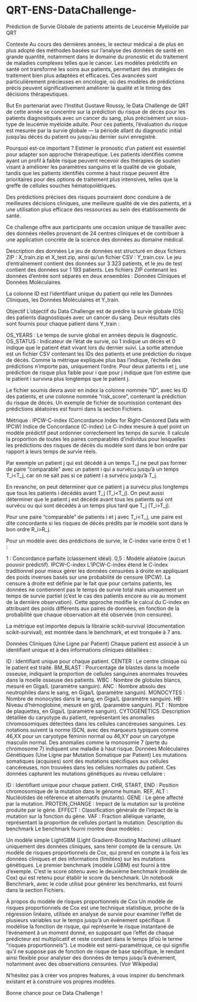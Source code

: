 # QRT-ENS-DataChallenge-
Prédiction de Survie Globale de patients atteints de Leucémie Myéloïde par QRT


Contexte
Au cours des dernières années, le secteur médical a de plus en plus adopté des méthodes basées sur l’analyse des données de santé en grande quantité, notamment dans le domaine du pronostic et du traitement de maladies complexes telles que le cancer. Les modèles prédictifs en santé ont transformé les soins aux patients, permettant des stratégies de traitement bien plus adaptées et efficaces. Ces avancées sont particulièrement précieuses en oncologie, où des modèles de prédictions précis peuvent significativement améliorer la qualité et le timing des décisions thérapeutiques.

But
En partenariat avec l’Institut Gustave Roussy, le Data Challenge de QRT de cette année se concentre sur la prédiction du risque de décès pour les patients diagnostiqués avec un cancer du sang, plus précisément un sous-type de leucémie myéloïde adulte. Pour ces patients, l’évaluation du risque est mesurée par la survie globale — la période allant du diagnostic initial jusqu’au décès du patient ou jusqu’au dernier suivi enregistré.

Pourquoi est-ce important ? Estimer le pronostic d’un patient est essentiel pour adapter son approche thérapeutique. Les patients identifiés comme ayant un profil à faible risque peuvent recevoir des thérapies de soutien visant à améliorer les paramètres sanguins et la qualité de vie globale, tandis que les patients identifiés comme à haut risque peuvent être prioritaires pour des options de traitement plus intensives, telles que la greffe de cellules souches hématopoïétiques.

Des prédictions précises des risques pourraient donc conduire à de meilleures décisions cliniques, une meilleure qualité de vie des patients, et à une utilisation plus efficace des ressources au sein des établissements de santé.

Ce challenge offre aux participants une occasion unique de travailler avec des données réelles provenant de 24 centres cliniques et de contribuer à une application concrète de la science des données au domaine médical.

Description des données
Le jeu de données est structuré en deux fichiers ZIP : X_train.zip et X_test.zip, ainsi qu’un fichier CSV : Y_train.csv. Le jeu d’entraînement contient des données sur 3 323 patients, et le jeu de test contient des données sur 1 193 patients. Les fichiers ZIP contenant les données d’entrée sont séparés en deux ensembles : Données Cliniques et Données Moléculaires.

La colonne ID est l’identifiant unique du patient qui relie les Données Cliniques, les Données Moléculaires et Y_train.

Objectif
L’objectif du Data Challenge est de prédire la survie globale (OS) des patients diagnostiqués avec un cancer du sang. Deux résultats clés sont fournis pour chaque patient dans Y_train :

OS_YEARS : Le temps de survie global en années depuis le diagnostic.
OS_STATUS : Indicateur de l’état de survie, où 1 indique un décès et 0 indique que le patient était vivant lors du dernier suivi.
La sortie attendue est un fichier CSV contenant les IDs des patients et une prédiction du risque de décès. Comme la métrique expliquée plus bas l’indique, l’échelle des prédictions n’importe pas, uniquement l’ordre. Pour deux patients i et j, une prédiction de risque plus faible pour i que pour j indique que l’on estime que le patient i survivra plus longtemps que le patient j.

Le fichier soumis devra avoir en index la colonne nommée “ID”, avec les ID des patients, et une colonne nommée “risk_score”, contenant la prédiction du risque de décès.
Un exemple de fichier de soumission contenant des prédictions aléatoires est fourni dans la section Fichiers.

Métrique : IPCW-C-index (Concordance Index for Right-Censored Data with IPCW)
Indice de Concordance (C-index)
Le C-index mesure à quel point un modèle prédictif peut ordonner correctement les temps de survie. Il calcule la proportion de toutes les paires comparables d’individus pour lesquelles les prédictions des risques de décès du modèle sont dans le bon ordre par rapport à leurs temps de survie réels.

Par exemple un patient j qui est décédé à un temps T_j ne peut pas former de paire “comparable” avec un patient i qui a survécu jusqu’à un temps T_i<T_j, car on ne sait pas si ce patient i a survécu jusqu’à T_j.

En revanche, on peut déterminer que ce patient j a survécu plus longtemps que tous les patients i décédés avant T_j (T_i<T_j). On peut aussi déterminer que le patient j est décédé avant tous les patients qui ont survécu ou qui sont décédés à un temps plus tard que T_j (T_i>T_j).

Pour une paire “comparable” de patients i et j avec T_i<T_j, une paire est dite concordante si les risques de décès prédits par le modèle sont dans le bon ordre R_i>R_j.
​​ 

Pour un modèle avec des prédictions de survie, le C-index varie entre 0 et 1 :

1 : Concordance parfaite (classement idéal).
0,5 : Modèle aléatoire (aucun pouvoir prédictif).
IPCW-C-index
L’IPCW-C-index étend le C-index traditionnel pour mieux gérer les données censurées à droite en appliquant des poids inverses basés sur une probabilité de censure (IPCW). La censure à droite est définie par le fait que pour certains patients, les données ne contiennent pas le temps de survie total mais uniquement un temps de survie partiel (c’est le cas des patients encore au vie au moment de la dernière observation). Cette approche modifie le calcul du C-index en attribuant des poids différents aux paires de données, en fonction de la probabilité que chaque observation ait été observée (non censurée).

La métrique est importée depuis la librairie scikit-survival (documentation scikit-survival), est montrée dans le benchmark, et est tronquée à 7 ans.

Données Cliniques (Une Ligne par Patient)
Chaque patient est associé à un identifiant unique et à des informations cliniques détaillées :

ID : Identifiant unique pour chaque patient.
CENTER : Le centre clinique où le patient est traité.
BM_BLAST : Pourcentage de blastes dans la moelle osseuse, indiquant la proportion de cellules sanguines anormales trouvées dans la moelle osseuse des patients.
WBC : Nombre de globules blancs, mesuré en Giga/L (paramètre sanguin).
ANC : Nombre absolu des neutrophiles dans le sang, en Giga/L (paramètre sanguin).
MONOCYTES : Nombre de monocytes dans le sang, en Giga/L (paramètre sanguin).
HB : Niveau d’hémoglobine, mesuré en g/dL (paramètre sanguin).
PLT : Nombre de plaquettes, en Giga/L (paramètre sanguin).
CYTOGENETICS :Description détaillée du caryotype du patient, représentant les anomalies chromosomiques détectées dans les cellules cancéreuses sanguines. Les notations suivent la norme ISCN, avec des marqueurs typiques comme 46,XX pour un caryotype féminin normal ou 46,XY pour un caryotype masculin normal. Des anomalies comme la monosomie 7 (perte du chromosome 7) indiquent une maladie à haut risque.
Données Moléculaires Génétiques (Une Ligne par Mutation Somatique par Patient)
Les mutations somatiques (acquises) sont des mutations spécifiques aux cellules cancéreuses, non trouvées dans les cellules normales du patient. Ces données capturent les mutations génétiques au niveau cellulaire :

ID : Identifiant unique pour chaque patient.
CHR, START, END : Position chromosomique de la mutation dans le génome humain.
REF, ALT : Nucléotides de référence et alternatifs (mutants).
GENE : Le gène affecté par la mutation.
PROTEIN_CHANGE : Impact de la mutation sur la protéine produite par le gène.
EFFECT : Classification générale de l’impact de la mutation sur la fonction du gène.
VAF : Fraction allélique variante, représentant la proportion de cellules portant la mutation.
Description du benchmark
Le benchmark fourni montre deux modèles :

Un modèle simple LightGBM (Light Gradient-Boosting Machine) utilisant uniquement des données cliniques, sans tenir compte de la censure.
Un modèle de risques proportionnels de Cox, qui prend en compte à la fois les données cliniques et des informations (limitées) sur les mutations génétiques.
Le premier benchmark (modèle LGBM) est fourni à titre d’exemple. C’est le score obtenu avec le deuxième benchmark (modèle de Cox) qui est retenu pour établir le score du benchmark. Un notebook Benchmark, avec le code utilisé pour générer les benchmarks, est fourni dans la section Fichiers.

À propos du modèle de risques proportionnels de Cox
Un modèle de risques proportionnels de Cox est une technique statistique, proche de la régression linéaire, utilisée en analyse de survie pour examiner l’effet de plusieurs variables sur le temps jusqu’à un événement spécifique. Il modélise la fonction de risque, qui représente le risque instantané de l’événement à un moment donné, en supposant que l’effet de chaque prédicteur est multiplicatif et reste constant dans le temps (d’où le terme “risques proportionnels”). Le modèle est semi-paramétrique, ce qui signifie qu’il ne suppose pas de fonction de risque de base spécifique, le rendant ainsi flexible pour analyser des données de temps jusqu’à événement, notamment avec des observations censurées. (Voir Wikipedia)

N’hésitez pas à créer vos propres features, à vous inspirer du benchmark existant et à construire vos propres modèles.

Bonne chance pour ce Data Challenge !
